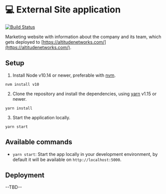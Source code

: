# 💻  External Site application

[![Build Status](https://travis-ci.com/altitudenetworks/external-site.svg?token=Tvd7E33m8f1jDqxrAEqj&branch=develop)](https://travis-ci.com/altitudenetworks/external-site)

Marketing website with information about the company and its team, which gets deployed to [https://altitudenetworks.com/](https://altitudenetworks.com/).

## Setup

1. Install Node v10.14 or newer, preferable with [nvm](https://github.com/creationix/nvm).
```
nvm install v10
```
2. Clone the repository and install the dependencies, using [yarn](https://yarnpkg.com/en/) v1.15 or newer.
```
yarn install
```
3. Start the application locally.
```
yarn start
```

## Available commands

* `yarn start`: Start the app locally in your development environment, by default it will be available on `http://localhost:5000`.

## Deployment

--TBD--

